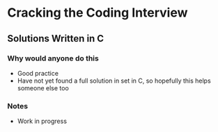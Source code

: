 # Cracking the Coding Interview
## Solutions Written in C

### Why would anyone do this
- Good practice
- Have not yet found a full solution in set in C, so hopefully this helps someone else too

### Notes
- Work in progress
